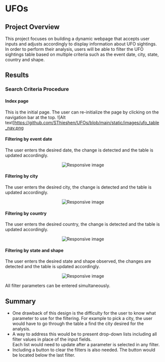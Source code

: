 # UFOs

## Project Overview
This project focuses on building a dynamic webpage that accepts user inputs and adjusts accordingly to display information about UFO sightings.\
In order to perform their analysis, users will be able to filter the UFO sightings table based on multiple criteria such as the event date, city, state, country and shape. 

## Results

### Search Criteria Procedure

#### Index page
This is the initial page. The user can re-initialize the page by clicking on the navigation bar at the top.
![Alt text]https://github.com/SThieshen/UFOs/blob/main/static/images/ufo_table_nav.png

#### Filtering by event date
The user enters the desired date, the change is detected and the table is updated accordingly.
<p align="center">
    <img src="https://user-images.githubusercontent.com/68669675/95657151-7bbb0580-0ad8-11eb-83fd-f9612cea0301.png" class="img-responsive" alt="Responsive image"> 
</p>

#### Filtering by city
The user enters the desired city, the change is detected and the table is updated accordingly.
<p align="center">
    <img src="https://user-images.githubusercontent.com/68669675/95657153-7c539c00-0ad8-11eb-9ed0-8ec629dc28d1.png" class="img-responsive" alt="Responsive image"> 
</p>

#### Filtering by country
The user enters the desired country, the change is detected and the table is updated accordingly.
<p align="center">
    <img src="https://user-images.githubusercontent.com/68669675/95657154-7cec3280-0ad8-11eb-9aa2-747ca64af497.png" class="img-responsive" alt="Responsive image"> 
</p>

#### Filtering by state and shape
The user enters the desired state and shape observed, the changes are detected and the table is updated accordingly.
<p align="center">
    <img src="https://user-images.githubusercontent.com/68669675/95657155-7cec3280-0ad8-11eb-8b37-2a7b9871d1dd.png" class="img-responsive" alt="Responsive image"> 
</p>
All filter parameters can be entered simultaneously.
<br>

## Summary
- One drawback of this design is the difficulty for the user to know what parameter to use for the filtering. For example to pick a city, the user would have to go through the table a find the city desired for the analysis.
- A way to address this would be to present drop-down lists including all filter values in place of the input fields.<br>
Each list would need to update after a parameter is selected in any filter.
- Including a button to clear the filters is also needed. The button would be located below the last filter.
